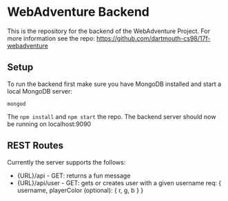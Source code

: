 # WebAdventure Backend

This is the repository for the backend of the WebAdventure Project. For more information see the repo: https://github.com/dartmouth-cs98/17f-webadventure

## Setup
To run the backend first make sure you have MongoDB installed and start a local MongoDB server:
```
mongod
```
The `npm install` and `npm start` the repo.
The backend server should now be running on localhost:9090


## REST Routes
Currently the server supports the follows:

* {URL}/api - GET: returns a fun message
* {URL}/api/user - GET: gets or creates user with a given username
  req: {
    username,
    playerColor (optional): {
      r, g, b
      }
    }
